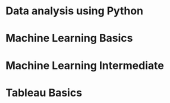 # Data analysis using Python
# Machine Learning Basics
# Machine Learning Intermediate
# Tableau Basics
